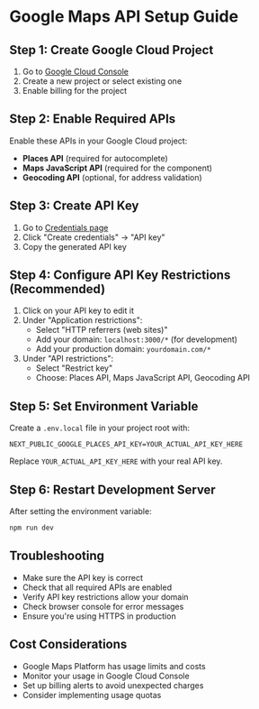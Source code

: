 # Google Maps API Setup Guide

## Step 1: Create Google Cloud Project
1. Go to [Google Cloud Console](https://console.cloud.google.com/)
2. Create a new project or select existing one
3. Enable billing for the project

## Step 2: Enable Required APIs
Enable these APIs in your Google Cloud project:
- **Places API** (required for autocomplete)
- **Maps JavaScript API** (required for the component)
- **Geocoding API** (optional, for address validation)

## Step 3: Create API Key
1. Go to [Credentials page](https://console.cloud.google.com/apis/credentials)
2. Click "Create credentials" → "API key"
3. Copy the generated API key

## Step 4: Configure API Key Restrictions (Recommended)
1. Click on your API key to edit it
2. Under "Application restrictions":
   - Select "HTTP referrers (web sites)"
   - Add your domain: `localhost:3000/*` (for development)
   - Add your production domain: `yourdomain.com/*`
3. Under "API restrictions":
   - Select "Restrict key"
   - Choose: Places API, Maps JavaScript API, Geocoding API

## Step 5: Set Environment Variable
Create a `.env.local` file in your project root with:
```
NEXT_PUBLIC_GOOGLE_PLACES_API_KEY=YOUR_ACTUAL_API_KEY_HERE
```

Replace `YOUR_ACTUAL_API_KEY_HERE` with your real API key.

## Step 6: Restart Development Server
After setting the environment variable:
```bash
npm run dev
```

## Troubleshooting
- Make sure the API key is correct
- Check that all required APIs are enabled
- Verify API key restrictions allow your domain
- Check browser console for error messages
- Ensure you're using HTTPS in production

## Cost Considerations
- Google Maps Platform has usage limits and costs
- Monitor your usage in Google Cloud Console
- Set up billing alerts to avoid unexpected charges
- Consider implementing usage quotas







